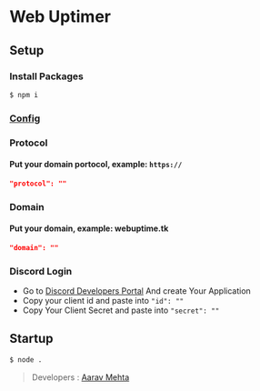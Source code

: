 # Web Uptimer

## Setup

### Install Packages
```sh
$ npm i
```
### [Config](https://github.com/AaravMehta59/uptimer/blob/main/config.json)

### Protocol
#### Put your domain portocol, example: `https://`
```json
"protocol": ""
```
### Domain
#### Put your domain, example: webuptime.tk
```json
"domain": ""
```

### Discord Login
- Go to [Discord Developers Portal](https://discord.com/developers/applications) And create Your Application
- Copy your client id and paste into `"id": ""`
- Copy Your Client Secret and paste into `"secret": ""`

## Startup
```sh
$ node .
```

> Developers : [Aarav Mehta](https://github.com/AaravMehta59)
